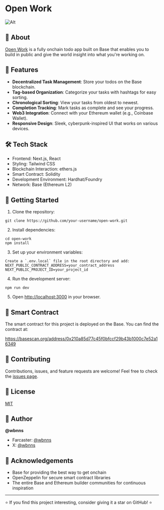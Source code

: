 # Open Work

![Alt](https://repobeats.axiom.co/api/embed/155bbf552df127553720c0026d5b6cd9aee16065.svg "Open Work")

## 🚀 About

[Open Work](https://openwork.fi) is a fully onchain todo app built on Base that enables you to build in public and give the world insight into what you're working on.

## 🌟 Features

- **Decentralized Task Management**: Store your todos on the Base blockchain.
- **Tag-based Organization**: Categorize your tasks with hashtags for easy sorting.
- **Chronological Sorting**: View your tasks from oldest to newest.
- **Completion Tracking**: Mark tasks as complete and see your progress.
- **Web3 Integration**: Connect with your Ethereum wallet (e.g., Coinbase Wallet).
- **Responsive Design**: Sleek, cyberpunk-inspired UI that works on various devices.

## 🛠 Tech Stack

- Frontend: Next.js, React
- Styling: Tailwind CSS
- Blockchain Interaction: ethers.js
- Smart Contract: Solidity
- Development Environment: Hardhat/Foundry
- Network: Base (Ethereum L2)

## 🏁 Getting Started

1. Clone the repository:

```
git clone https://github.com/your-username/open-work.git
```

2. Install dependencies:

```
cd open-work
npm install
```

3. Set up your environment variables:

```
Create a `.env.local` file in the root directory and add:
NEXT_PUBLIC_CONTRACT_ADDRESS=your_contract_address
NEXT_PUBLIC_PROJECT_ID=your_project_id
```

4. Run the development server:

```
npm run dev
```

5. Open [http://localhost:3000](http://localhost:3000) in your browser.

## 📜 Smart Contract

The smart contract for this project is deployed on the Base. You can find the contract at:

https://basescan.org/address/0x210a85d77c45f0bfccf29b43b1000c7e52a16349

## 🤝 Contributing

Contributions, issues, and feature requests are welcome! Feel free to check the [issues page](https://github.com/wbnns/openwork/issues).

## 📃 License

[MIT](LICENSE)

## 👤 Author

**@wbnns**

- Farcaster: [@wbnns](https://warpcast.com/wbnns)
- X: [@wbnns](https://x.com/wbnns)

## 🙏 Acknowledgements

- Base for providing the best way to get onchain
- OpenZeppelin for secure smart contract libraries
- The entire Base and Ethereum builder communities for continuous inspiration

---

⭐️ If you find this project interesting, consider giving it a star on GitHub! ⭐️
